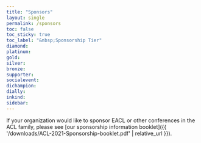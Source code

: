 ```yaml
---
title: "Sponsors"
layout: single
permalink: /sponsors
toc: false
toc_sticky: true
toc_label: "&nbsp;Sponsorship Tier"
diamond:
platinum:
gold:
silver:
bronze:
supporter:
socialevent:
dichampion:
dially:
inkind:
sidebar:
---
```


If your organization would like to sponsor EACL or other conferences in the ACL family, please see [our sponsorship information booklet]({{ '/downloads/ACL-2021-Sponsorship-booklet.pdf' | relative_url }}).